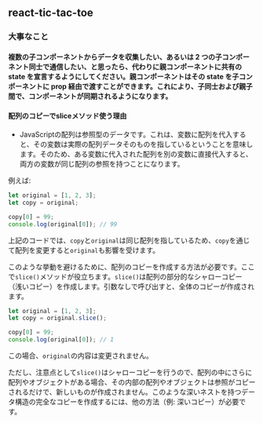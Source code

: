 ## react-tic-tac-toe

### 大事なこと
####  複数の子コンポーネントからデータを収集したい、あるいは 2 つの子コンポーネント同士で通信したい、と思ったら、代わりに親コンポーネントに共有の state を宣言するようにしてください。親コンポーネントはその state を子コンポーネントに prop 経由で渡すことができます。これにより、子同士および親子間で、コンポーネントが同期されるようになります。

#### 配列のコピーでsliceメソッド使う理由
- JavaScriptの配列は参照型のデータです。これは、変数に配列を代入すると、その変数は実際の配列データそのものを指しているということを意味します。そのため、ある変数に代入された配列を別の変数に直接代入すると、両方の変数が同じ配列の参照を持つことになります。

例えば:

```javascript
let original = [1, 2, 3];
let copy = original;

copy[0] = 99;
console.log(original[0]); // 99
```

上記のコードでは、`copy`と`original`は同じ配列を指しているため、`copy`を通じて配列を変更すると`original`も影響を受けます。

このような挙動を避けるために、配列のコピーを作成する方法が必要です。ここで`slice()`メソッドが役立ちます。`slice()`は配列の部分的なシャローコピー（浅いコピー）を作成します。引数なしで呼び出すと、全体のコピーが作成されます。

```javascript
let original = [1, 2, 3];
let copy = original.slice();

copy[0] = 99;
console.log(original[0]); // 1
```

この場合、`original`の内容は変更されません。

ただし、注意点として`slice()`はシャローコピーを行うので、配列の中にさらに配列やオブジェクトがある場合、その内部の配列やオブジェクトは参照がコピーされるだけで、新しいものが作成されません。このような深いネストを持つデータ構造の完全なコピーを作成するには、他の方法（例: 深いコピー）が必要です。